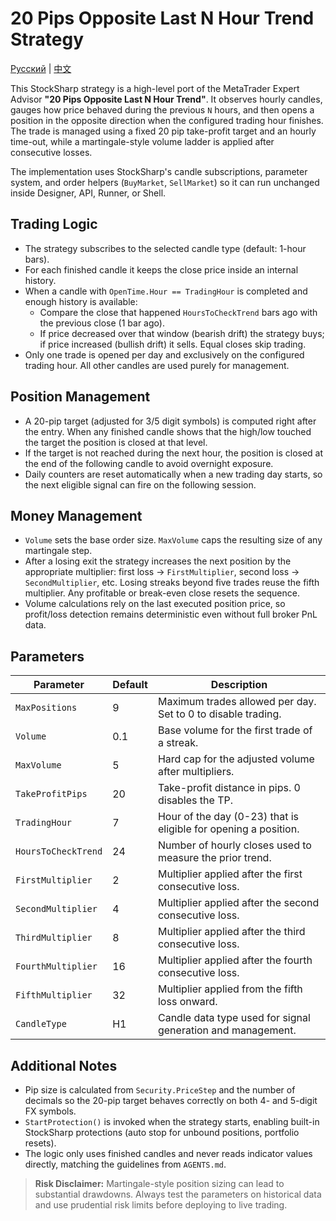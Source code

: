 # 20 Pips Opposite Last N Hour Trend Strategy
[Русский](README_ru.md) | [中文](README_cn.md)

This StockSharp strategy is a high-level port of the MetaTrader Expert Advisor
**"20 Pips Opposite Last N Hour Trend"**. It observes hourly candles, gauges
how price behaved during the previous `N` hours, and then opens a position in
the opposite direction when the configured trading hour finishes. The trade is
managed using a fixed 20 pip take-profit target and an hourly time-out, while
a martingale-style volume ladder is applied after consecutive losses.

The implementation uses StockSharp's candle subscriptions, parameter system,
and order helpers (`BuyMarket`, `SellMarket`) so it can run unchanged inside
Designer, API, Runner, or Shell.

## Trading Logic

- The strategy subscribes to the selected candle type (default: 1-hour bars).
- For each finished candle it keeps the close price inside an internal history.
- When a candle with `OpenTime.Hour == TradingHour` is completed and enough
  history is available:
  - Compare the close that happened `HoursToCheckTrend` bars ago with the
    previous close (1 bar ago).
  - If price decreased over that window (bearish drift) the strategy buys;
    if price increased (bullish drift) it sells. Equal closes skip trading.
- Only one trade is opened per day and exclusively on the configured trading
  hour. All other candles are used purely for management.

## Position Management

- A 20-pip target (adjusted for 3/5 digit symbols) is computed right after the
  entry. When any finished candle shows that the high/low touched the target the
  position is closed at that level.
- If the target is not reached during the next hour, the position is closed at
  the end of the following candle to avoid overnight exposure.
- Daily counters are reset automatically when a new trading day starts, so the
  next eligible signal can fire on the following session.

## Money Management

- `Volume` sets the base order size. `MaxVolume` caps the resulting size of any
  martingale step.
- After a losing exit the strategy increases the next position by the
  appropriate multiplier: first loss → `FirstMultiplier`, second loss →
  `SecondMultiplier`, etc. Losing streaks beyond five trades reuse the fifth
  multiplier. Any profitable or break-even close resets the sequence.
- Volume calculations rely on the last executed position price, so profit/loss
  detection remains deterministic even without full broker PnL data.

## Parameters

| Parameter | Default | Description |
|-----------|---------|-------------|
| `MaxPositions` | 9 | Maximum trades allowed per day. Set to 0 to disable trading. |
| `Volume` | 0.1 | Base volume for the first trade of a streak. |
| `MaxVolume` | 5 | Hard cap for the adjusted volume after multipliers. |
| `TakeProfitPips` | 20 | Take-profit distance in pips. 0 disables the TP. |
| `TradingHour` | 7 | Hour of the day (0-23) that is eligible for opening a position. |
| `HoursToCheckTrend` | 24 | Number of hourly closes used to measure the prior trend. |
| `FirstMultiplier` | 2 | Multiplier applied after the first consecutive loss. |
| `SecondMultiplier` | 4 | Multiplier applied after the second consecutive loss. |
| `ThirdMultiplier` | 8 | Multiplier applied after the third consecutive loss. |
| `FourthMultiplier` | 16 | Multiplier applied after the fourth consecutive loss. |
| `FifthMultiplier` | 32 | Multiplier applied from the fifth loss onward. |
| `CandleType` | H1 | Candle data type used for signal generation and management. |

## Additional Notes

- Pip size is calculated from `Security.PriceStep` and the number of decimals so
  the 20-pip target behaves correctly on both 4- and 5-digit FX symbols.
- `StartProtection()` is invoked when the strategy starts, enabling built-in
  StockSharp protections (auto stop for unbound positions, portfolio resets).
- The logic only uses finished candles and never reads indicator values
  directly, matching the guidelines from `AGENTS.md`.

> **Risk Disclaimer:** Martingale-style position sizing can lead to substantial
> drawdowns. Always test the parameters on historical data and use prudential
> risk limits before deploying to live trading.
